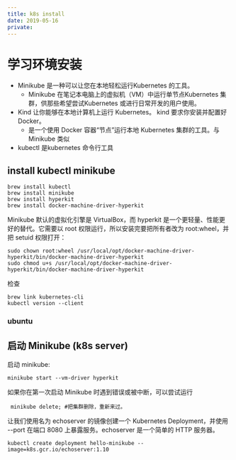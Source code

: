 ```yaml
---
title: k8s install
date: 2019-05-16
private:
---
```

# 学习环境安装
- Minikube 是一种可以让您在本地轻松运行Kubernetes 的工具。 
    - Minikube 在笔记本电脑上的虚拟机（VM）中运行单节点Kubernetes 集群，供那些希望尝试Kubernetes 或进行日常开发的用户使用。
- Kind  让你能够在本地计算机上运行 Kubernetes。 kind 要求你安装并配置好 Docker。
    - 是一个使用 Docker 容器“节点”运行本地 Kubernetes 集群的工具。与Minikube 类似
- kubectl 是kubernetes 命令行工具

## install kubectl minikube

    brew install kubectl
    brew install minikube
    brew install hyperkit
    brew install docker-machine-driver-hyperkit

Minikube 默认的虚拟化引擎是 VirtualBox，而 hyperkit 是一个更轻量、性能更好的替代。它需要以 root 权限运行，所以安装完要把所有者改为 root:wheel，并把 setuid 权限打开：

    sudo chown root:wheel /usr/local/opt/docker-machine-driver-hyperkit/bin/docker-machine-driver-hyperkit
    sudo chmod u+s /usr/local/opt/docker-machine-driver-hyperkit/bin/docker-machine-driver-hyperkit

检查

    brew link kubernetes-cli
    kubectl version --client

### ubuntu

## 启动 Minikube (k8s server)
启动 minikube:

    minikube start --vm-driver hyperkit

如果你在第一次启动 Minikube 时遇到错误或被中断，可以尝试运行

     minikube delete; #把集群删除，重新来过。

让我们使用名为 echoserver 的镜像创建一个 Kubernetes Deployment，并使用 --port 在端口 8080 上暴露服务。echoserver 是一个简单的 HTTP 服务器。

    kubectl create deployment hello-minikube --image=k8s.gcr.io/echoserver:1.10

